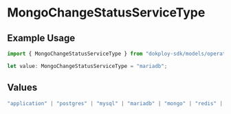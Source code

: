 # MongoChangeStatusServiceType

## Example Usage

```typescript
import { MongoChangeStatusServiceType } from "dokploy-sdk/models/operations";

let value: MongoChangeStatusServiceType = "mariadb";
```

## Values

```typescript
"application" | "postgres" | "mysql" | "mariadb" | "mongo" | "redis" | "compose"
```